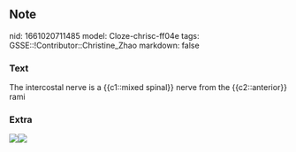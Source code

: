 ## Note
nid: 1661020711485
model: Cloze-chrisc-ff04e
tags: GSSE::!Contributor::Christine_Zhao
markdown: false

### Text
<div>
  <div>
    <div>
      <div>
        The intercostal nerve is a {{c1::mixed spinal}} nerve from
        the {{c2::anterior}} rami
      </div>
    </div>
  </div>
</div>

### Extra
<img src=
"Screen%20Shot%202021-06-02%20at%209.43.21%20am.png"><img src= 
"Screen%20Shot%202021-06-02%20at%209.43.30%20am.png">
